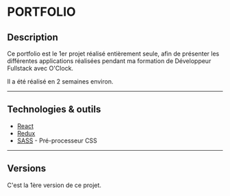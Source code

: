 # PORTFOLIO

## Description

Ce portfolio est le 1er projet réalisé entièrement seule, afin de présenter les différentes applications réalisées pendant ma formation de Développeur Fullstack avec O'Clock.

Il a été réalisé en 2 semaines environ.

---

## Technologies & outils

* [React](https://fr.reactjs.org/)
* [Redux](https://redux.js.org/)
* [SASS](https://sass-lang.com/) - Pré-processeur CSS

---

## Versions
C'est la 1ère version de ce projet.
